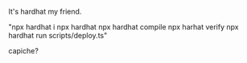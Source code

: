 It's hardhat my friend. 

"npx hardhat i
npx hardhat
npx hardhat compile
npx harhat verify
npx hardhat run scripts/deploy.ts"

capiche? 
